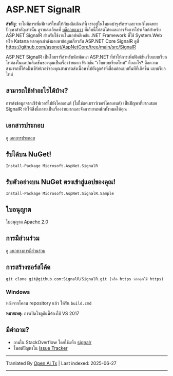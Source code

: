 # ASP.NET SignalR 

**สำคัญ**: จะไม่มีการเพิ่มฟีเจอร์ใหม่ให้กับผลิตภัณฑ์นี้ เราอยู่ในโหมดบำรุงรักษาและจะแก้ไขเฉพาะปัญหาสำคัญเท่านั้น ดูรายละเอียดที่ [บล็อกของเรา](https://devblogs.microsoft.com/aspnet/the-future-of-asp-net-signalr/) 
ที่เก็บนี้โฮสต์โค้ดและการจัดการโปรเจ็กต์สำหรับ ASP.NET SignalR สำหรับใช้งานในแอปพลิเคชัน .NET Framework ที่ใช้ System.Web หรือ Katana หากคุณกำลังมองหาข้อมูลเกี่ยวกับ ASP.NET Core SignalR ดูที่ https://github.com/aspnet/AspNetCore/tree/main/src/SignalR

ASP.NET SignalR เป็นไลบรารีสำหรับนักพัฒนา ASP.NET ที่ทำให้การเพิ่มฟังก์ชันเว็บแบบเรียลไทม์ลงในแอปพลิเคชันของคุณเป็นเรื่องง่ายมาก ฟังก์ชัน "เว็บแบบเรียลไทม์" คืออะไร? คือความสามารถที่โค้ดฝั่งเซิร์ฟเวอร์ของคุณสามารถส่งเนื้อหาไปยังลูกค้าที่เชื่อมต่อแบบทันทีที่เกิดขึ้น แบบเรียลไทม์

## สามารถใช้ทำอะไรได้บ้าง?
การส่งข้อมูลจากเซิร์ฟเวอร์ไปยังไคลเอนต์ (ไม่ใช่แค่เบราว์เซอร์ไคลเอนต์) เป็นปัญหาที่ยากเสมอ SignalR ทำให้สิ่งนี้กลายเป็นเรื่องง่ายมากและจัดการงานหนักทั้งหมดให้คุณ

## เอกสารประกอบ
ดู [เอกสารประกอบ](https://docs.microsoft.com/aspnet/signalr/overview/getting-started/introduction-to-signalr)

## รับได้บน NuGet!

    Install-Package Microsoft.AspNet.SignalR

## รับตัวอย่างบน NuGet ตรงเข้าสู่แอปของคุณ!

    Install-Package Microsoft.AspNet.SignalR.Sample
	
## ใบอนุญาต
[ใบอนุญาต Apache 2.0](https://github.com/SignalR/SignalR/blob/main/LICENSE.txt)

## การมีส่วนร่วม

ดู [แนวทางการมีส่วนร่วม](https://github.com/SignalR/SignalR/blob/main/CONTRIBUTING.md)

## การสร้างซอร์สโค้ด

```
git clone git@github.com:SignalR/SignalR.git (หรือ https หากคุณใช้ https)
```

### Windows
หลังจากโคลน repository แล้ว ให้รัน `build.cmd`

**หมายเหตุ:** การเปิดโซลูชันนี้ต้องใช้ VS 2017

## มีคำถาม?
* ถามใน StackOverflow โดยใช้แท็ก [signalr](https://stackoverflow.com/questions/tagged/signalr)
* โพสต์ปัญหาใน [Issue Tracker](https://github.com/SignalR/SignalR/issues)

---

Tranlated By [Open Ai Tx](https://github.com/OpenAiTx/OpenAiTx) | Last indexed: 2025-06-27

---